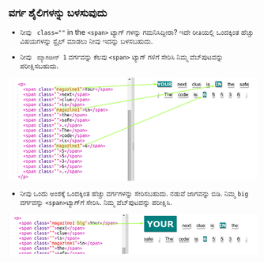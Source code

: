 ## ವರ್ಗ ಶೈಲಿಗಳನ್ನು ಬಳಸುವುದು

+ ನೀವು ` class=""` in the `<span>` ಟ್ಯಾಗ್ ಗಳನ್ನು ಗಮನಿಸಿದ್ದೀರಾ? ಇದೇ ರೀತಿಯಲ್ಲಿ ಒಂದಕ್ಕಿಂತ ಹೆಚ್ಚು ವಿಷಯಗಳನ್ನು ಸ್ಟೈಲ್ ಮಾಡಲು ನೀವು ಇದನ್ನು ಬಳಸಬಹುದು.

+ ನೀವು ` ಮ್ಯಾಗಜೀನ್ 1` ವರ್ಗವನ್ನು ಕೆಲವು `<span>` ಟ್ಯಾಗ್ ಗಳಿಗೆ ಸೇರಿಸಿ ನಿಮ್ಮ ವೆಬ್‌ಪುಟವನ್ನು ಪರೀಕ್ಷಿಸಬಹುದು.

![ಸ್ಕ್ರೀನ್‍ಶಾಟ್](images/letter-magazine1.png)

+ ನೀವು ಒಂದು ಅಂಶಕ್ಕೆ ಒಂದಕ್ಕಿಂತ ಹೆಚ್ಚು ವರ್ಗಗಳನ್ನು ಸೇರಿಸಬಹುದು. ನಡುವೆ ಜಾಗವನ್ನು ಬಿಡಿ. ನಿಮ್ಮ `big` ವರ್ಗವನ್ನು `<span>`ಟ್ಯಾಗ್‌ಗೆ ಸೇರಿಸಿ. ನಿಮ್ಮ ವೆಬ್‌ಪುಟವನ್ನು ಪರೀಕ್ಷಿಸಿ. 

![ಸ್ಕ್ರೀನ್‍ಶಾಟ್](images/letter-big.png)